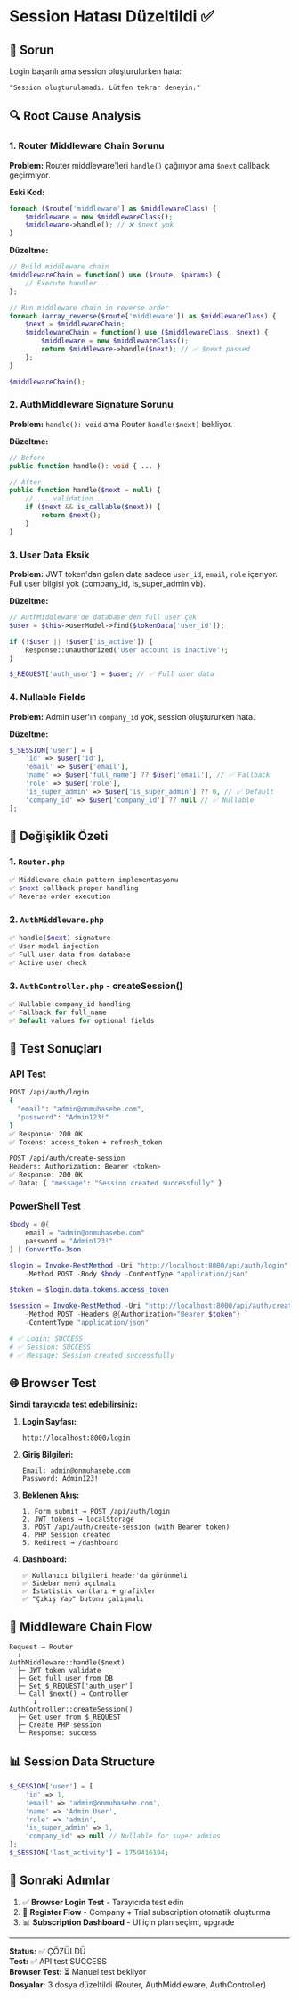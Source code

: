 # Session Hatası Düzeltildi ✅

## 🐛 Sorun
Login başarılı ama session oluşturulurken hata:
```
"Session oluşturulamadı. Lütfen tekrar deneyin."
```

## 🔍 Root Cause Analysis

### 1. Router Middleware Chain Sorunu
**Problem:** Router middleware'leri `handle()` çağırıyor ama `$next` callback geçirmiyor.

**Eski Kod:**
```php
foreach ($route['middleware'] as $middlewareClass) {
    $middleware = new $middlewareClass();
    $middleware->handle(); // ❌ $next yok
}
```

**Düzeltme:**
```php
// Build middleware chain
$middlewareChain = function() use ($route, $params) {
    // Execute handler...
};

// Run middleware chain in reverse order
foreach (array_reverse($route['middleware']) as $middlewareClass) {
    $next = $middlewareChain;
    $middlewareChain = function() use ($middlewareClass, $next) {
        $middleware = new $middlewareClass();
        return $middleware->handle($next); // ✅ $next passed
    };
}

$middlewareChain();
```

### 2. AuthMiddleware Signature Sorunu
**Problem:** `handle(): void` ama Router `handle($next)` bekliyor.

**Düzeltme:**
```php
// Before
public function handle(): void { ... }

// After  
public function handle($next = null) {
    // ... validation ...
    if ($next && is_callable($next)) {
        return $next();
    }
}
```

### 3. User Data Eksik
**Problem:** JWT token'dan gelen data sadece `user_id`, `email`, `role` içeriyor. Full user bilgisi yok (company_id, is_super_admin vb).

**Düzeltme:**
```php
// AuthMiddleware'de database'den full user çek
$user = $this->userModel->find($tokenData['user_id']);

if (!$user || !$user['is_active']) {
    Response::unauthorized('User account is inactive');
}

$_REQUEST['auth_user'] = $user; // ✅ Full user data
```

### 4. Nullable Fields
**Problem:** Admin user'ın `company_id` yok, session oluştururken hata.

**Düzeltme:**
```php
$_SESSION['user'] = [
    'id' => $user['id'],
    'email' => $user['email'],
    'name' => $user['full_name'] ?? $user['email'], // ✅ Fallback
    'role' => $user['role'],
    'is_super_admin' => $user['is_super_admin'] ?? 0, // ✅ Default
    'company_id' => $user['company_id'] ?? null // ✅ Nullable
];
```

## 📝 Değişiklik Özeti

### 1. `Router.php`
```php
✅ Middleware chain pattern implementasyonu
✅ $next callback proper handling
✅ Reverse order execution
```

### 2. `AuthMiddleware.php`
```php
✅ handle($next) signature
✅ User model injection
✅ Full user data from database
✅ Active user check
```

### 3. `AuthController.php` - createSession()
```php
✅ Nullable company_id handling
✅ Fallback for full_name
✅ Default values for optional fields
```

## 🧪 Test Sonuçları

### API Test
```bash
POST /api/auth/login
{
  "email": "admin@onmuhasebe.com",
  "password": "Admin123!"
}
✅ Response: 200 OK
✅ Tokens: access_token + refresh_token

POST /api/auth/create-session
Headers: Authorization: Bearer <token>
✅ Response: 200 OK
✅ Data: { "message": "Session created successfully" }
```

### PowerShell Test
```powershell
$body = @{ 
    email = "admin@onmuhasebe.com"
    password = "Admin123!" 
} | ConvertTo-Json

$login = Invoke-RestMethod -Uri "http://localhost:8000/api/auth/login" `
    -Method POST -Body $body -ContentType "application/json"

$token = $login.data.tokens.access_token

$session = Invoke-RestMethod -Uri "http://localhost:8000/api/auth/create-session" `
    -Method POST -Headers @{Authorization="Bearer $token"} `
    -ContentType "application/json"

# ✅ Login: SUCCESS
# ✅ Session: SUCCESS  
# ✅ Message: Session created successfully
```

## 🌐 Browser Test

**Şimdi tarayıcıda test edebilirsiniz:**

1. **Login Sayfası:**
   ```
   http://localhost:8000/login
   ```

2. **Giriş Bilgileri:**
   ```
   Email: admin@onmuhasebe.com
   Password: Admin123!
   ```

3. **Beklenen Akış:**
   ```
   1. Form submit → POST /api/auth/login
   2. JWT tokens → localStorage
   3. POST /api/auth/create-session (with Bearer token)
   4. PHP Session created
   5. Redirect → /dashboard
   ```

4. **Dashboard:**
   ```
   ✅ Kullanıcı bilgileri header'da görünmeli
   ✅ Sidebar menü açılmalı
   ✅ İstatistik kartları + grafikler
   ✅ "Çıkış Yap" butonu çalışmalı
   ```

## 🔄 Middleware Chain Flow

```
Request → Router
  ↓
AuthMiddleware::handle($next)
  ├─ JWT token validate
  ├─ Get full user from DB
  ├─ Set $_REQUEST['auth_user']
  └─ Call $next() → Controller
      ↓
AuthController::createSession()
  ├─ Get user from $_REQUEST
  ├─ Create PHP session
  └─ Response: success
```

## 📊 Session Data Structure

```php
$_SESSION['user'] = [
    'id' => 1,
    'email' => 'admin@onmuhasebe.com',
    'name' => 'Admin User',
    'role' => 'admin',
    'is_super_admin' => 1,
    'company_id' => null // Nullable for super admins
];
$_SESSION['last_activity'] = 1759416194;
```

## 🎯 Sonraki Adımlar

1. ✅ **Browser Login Test** - Tarayıcıda test edin
2. 📝 **Register Flow** - Company + Trial subscription otomatik oluşturma
3. 📊 **Subscription Dashboard** - UI için plan seçimi, upgrade

---
**Status:** ✅ ÇÖZÜLDÜ  
**Test:** ✅ API test SUCCESS  
**Browser Test:** ⏳ Manuel test bekliyor  
**Dosyalar:** 3 dosya düzeltildi (Router, AuthMiddleware, AuthController)
